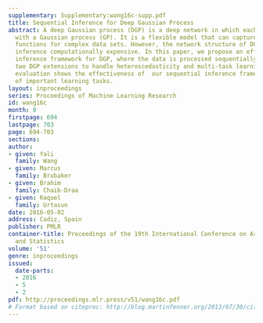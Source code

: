 ```yaml
---
supplementary: Supplementary:wang16c-supp.pdf
title: Sequential Inference for Deep Gaussian Process
abstract: A deep Gaussian process (DGP) is a deep network in which each layer is modelled
  with a Gaussian process (GP). It is a flexible model that can capture highly-nonlinear
  functions for complex data sets. However, the network structure of DGP often makes
  inference computationally expensive. In this paper, we propose an efficient sequential
  inference framework for DGP, where the data is processed sequentially. We also propose
  two DGP extensions to handle heteroscedasticity and multi-task learning. Our experimental
  evaluation shows the effectiveness of  our sequential inference framework on a number
  of important learning tasks.
layout: inproceedings
series: Proceedings of Machine Learning Research
id: wang16c
month: 0
firstpage: 694
lastpage: 703
page: 694-703
sections: 
author:
- given: Yali
  family: Wang
- given: Marcus
  family: Brubaker
- given: Brahim
  family: Chaib-Draa
- given: Raquel
  family: Urtasun
date: 2016-05-02
address: Cadiz, Spain
publisher: PMLR
container-title: Proceedings of the 19th International Conference on Artificial Intelligence
  and Statistics
volume: '51'
genre: inproceedings
issued:
  date-parts:
  - 2016
  - 5
  - 2
pdf: http://proceedings.mlr.press/v51/wang16c.pdf
# Format based on citeproc: http://blog.martinfenner.org/2013/07/30/citeproc-yaml-for-bibliographies/
---
```

